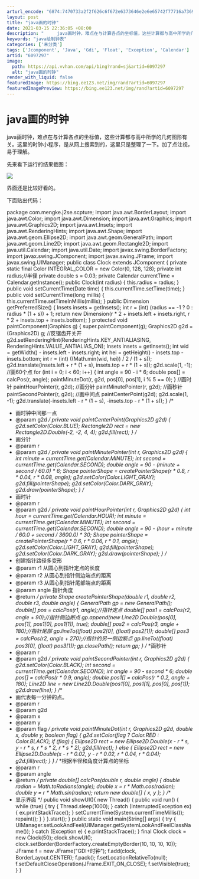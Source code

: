```yaml
---
arturl_encode: "6874:7470733a2f2f626c6f672e6373646e2e6e65742f77716a7369:722f61727469636c652f64657461696c732f36303937323937"
layout: post
title: "java画的时钟"
date: 2021-03-15 22:36:05 +08:00
description: "     java画时钟，难点在与计算各点的坐标值，这些计算都与高中所学的几何图形有关。这里的时钟小"
keywords: "java绘制钟表"
categories: ['未分类']
tags: ['Jcomponent', 'Java', 'Gdi', 'Float', 'Exception', 'Calendar']
artid: "6097297"
image:
  path: https://api.vvhan.com/api/bing?rand=sj&artid=6097297
  alt: "java画的时钟"
render_with_liquid: false
featuredImage: https://bing.ee123.net/img/rand?artid=6097297
featuredImagePreview: https://bing.ee123.net/img/rand?artid=6097297
---
```


# java画的时钟

java画时钟，难点在与计算各点的坐标值，这些计算都与高中所学的几何图形有关。这里的时钟小程序，是从网上搜索到的，这里只是整理了一下。加了点注视，易于理解。

先来看下运行的结果截图：

![](http://hi.csdn.net/attachment/201012/24/0_1293207059uU8l.gif)

界面还是比较好看的。

下面贴出代码：

package com.mengke.j2se.scpture;
import java.awt.BorderLayout;
import java.awt.Color;
import java.awt.Dimension;
import java.awt.Graphics;
import java.awt.Graphics2D;
import java.awt.Insets;
import java.awt.RenderingHints;
import java.awt.Shape;
import java.awt.geom.Ellipse2D;
import java.awt.geom.GeneralPath;
import java.awt.geom.Line2D;
import java.awt.geom.Rectangle2D;
import java.util.Calendar;
import java.util.Date;
import javax.swing.BorderFactory;
import javax.swing.JComponent;
import javax.swing.JFrame;
import javax.swing.UIManager;
public class Clock extends JComponent {
private static final Color INTEGRAL_COLOR = new Color(0, 128, 128);
private int radius;//半径
private double s = 0.03;
private Calendar currentTime = Calendar.getInstance();
public Clock(int radius) {
this.radius = radius;
}
public void setCurrentTime(Date time) {
this.currentTime.setTime(time);
}
public void setCurrentTime(long millis) {
this.currentTime.setTimeInMillis(millis);
}
public Dimension getPreferredSize() {
Insets insets = getInsets();
int r = (int) (radius == -1 ? 0 : radius * (1 + s)) + 1;
return new Dimension(r * 2 + insets.left + insets.right, r * 2 + insets.top + insets.bottom);
}
protected void paintComponent(Graphics g) {
super.paintComponent(g);
Graphics2D g2d = (Graphics2D) g;
//反锯齿开关开
g2d.setRenderingHint(RenderingHints.KEY_ANTIALIASING, RenderingHints.VALUE_ANTIALIAS_ON);
Insets insets = getInsets();
int wid = getWidth() - insets.left - insets.right;
int hei = getHeight() - insets.top - insets.bottom;
int r = (int) ((Math.min(wid, hei)) / 2 / (1 + s));
g2d.translate(insets.left + r * (1 + s), insets.top + r * (1 + s));
g2d.scale(1, -1);
//画60个点
for (int i = 0; i < 60; i++) {
int angle = 90 - i * 6;
double pos[] = calcPos(r, angle);
paintMinuteDot(r, g2d, pos[0], pos[1], i % 5 == 0);
}
//画时针
paintHourPointer(r, g2d);
//画分针
paintMinutePointer(r, g2d);
//画秒针
paintSecondPointer(r, g2d);
//画中间点
paintCenterPoint(g2d);
g2d.scale(1, -1);
g2d.translate(-insets.left - r * (1 + s), -insets.top - r * (1 + s));
}
/*
* 画时钟中间那一点
* @param g2d
*/
private void paintCenterPoint(Graphics2D g2d) {
g2d.setColor(Color.BLUE);
Rectangle2D rect = new Rectangle2D.Double(-2, -2, 4, 4);
g2d.fill(rect);
}
/*
* 画分针
* @param r
* @param g2d
*/
private void paintMinutePointer(int r, Graphics2D g2d) {
int minute = currentTime.get(Calendar.MINUTE);
int second = currentTime.get(Calendar.SECOND);
double angle = 90 - (minute + second / 60.0) * 6;
Shape pointerShape = createPointerShape(r * 0.8, r * 0.04, r * 0.08, angle);
g2d.setColor(Color.LIGHT_GRAY);
g2d.fill(pointerShape);
g2d.setColor(Color.DARK_GRAY);
g2d.draw(pointerShape);
}
/*
* 画时针
* @param r
* @param g2d
*/
private void paintHourPointer(int r, Graphics2D g2d) {
int hour = currentTime.get(Calendar.HOUR);
int minute = currentTime.get(Calendar.MINUTE);
int second = currentTime.get(Calendar.SECOND);
double angle = 90 - (hour + minute / 60.0 + second / 3600.0) * 30;
Shape pointerShape = createPointerShape(r * 0.6, r * 0.06, r * 0.1, angle);
g2d.setColor(Color.LIGHT_GRAY);
g2d.fill(pointerShape);
g2d.setColor(Color.DARK_GRAY);
g2d.draw(pointerShape);
}
/*
* 创建指针路径多变形
* @param r1 从圆心到指针定点的长度
* @param r2 从圆心到指针侧边端点的距离
* @param r3 从圆心到指针尾部端点的距离
* @param angle 指针角度
* @return
*/
private Shape createPointerShape(double r1, double r2, double r3, double angle) {
GeneralPath gp = new GeneralPath();
double[] pos = calcPos(r1, angle);//指针定点
double[] pos1 = calcPos(r2, angle + 90);//指针侧边断点
gp.append(new Line2D.Double(pos[0], pos[1], pos1[0], pos1[1]), true);
double[] pos2 = calcPos(r3, angle + 180);//指针尾部
gp.lineTo((float) pos2[0], (float) pos2[1]);
double[] pos3 = calcPos(r2, angle + 270);//指针的另一侧边断点
gp.lineTo((float) pos3[0], (float) pos3[1]);
gp.closePath();
return gp;
}
/*
*画秒针
* @param r
* @param g2d
*/
private void paintSecondPointer(int r, Graphics2D g2d) {
g2d.setColor(Color.BLACK);
int second = currentTime.get(Calendar.SECOND);
int angle = 90 - second * 6;
double pos[] = calcPos(r * 0.9, angle);
double pos1[] = calcPos(r * 0.2, angle + 180);
Line2D line = new Line2D.Double(pos1[0], pos1[1], pos[0], pos[1]);
g2d.draw(line);
}
/**
* 画代表每一分钟的点。
* @param r
* @param g2d
* @param x
* @param y
* @param flag
*/
private void paintMinuteDot(int r, Graphics2D g2d, double x, double y, boolean flag) {
g2d.setColor(flag ? Color.RED : Color.BLACK);
if (flag) {
Ellipse2D rect = new Ellipse2D.Double(x - r * s, y - r * s, r * s * 2, r * s * 2);
g2d.fill(rect);
} else {
Ellipse2D rect = new Ellipse2D.Double(x - r * 0.02, y - r * 0.02, r * 0.04, r * 0.04);
g2d.fill(rect);
}
}
/*
*根据半径和角度计算点的坐标
* @param r
* @param angle
* @return
*/
private double[] calcPos(double r, double angle) {
double radian = Math.toRadians(angle);
double x = r * Math.cos(radian);
double y = r * Math.sin(radian);
return new double[] { x, y };
}
/**
* 显示界面
*/
public void showUI(){
new Thread() {
public void run() {
while (true) {
try {
Thread.sleep(1000);
} catch (InterruptedException ex) {
ex.printStackTrace();
}
setCurrentTime(System.currentTimeMillis());
repaint();
}
}
}.start();
}
public static void main(String[] args) {
try {
UIManager.setLookAndFeel(UIManager.getSystemLookAndFeelClassName());
} catch (Exception e) {
e.printStackTrace();
}
final Clock clock = new Clock(50);
clock.showUI();
clock.setBorder(BorderFactory.createEmptyBorder(10, 10, 10, 10));
JFrame f = new JFrame("GDI+时钟");
f.add(clock, BorderLayout.CENTER);
f.pack();
f.setLocationRelativeTo(null);
f.setDefaultCloseOperation(JFrame.EXIT_ON_CLOSE);
f.setVisible(true);
}
}